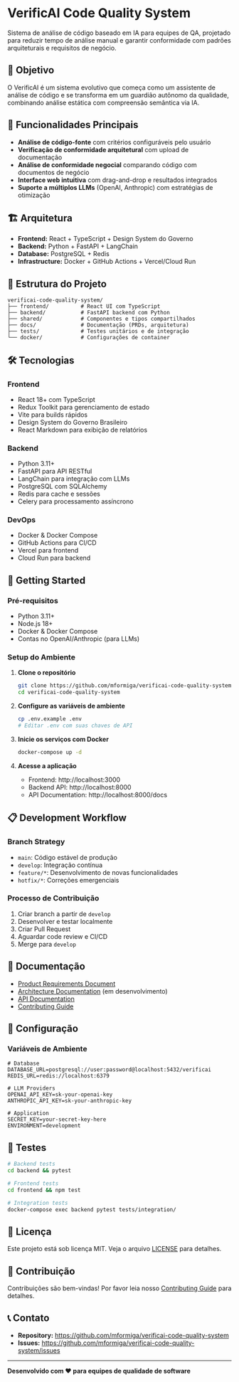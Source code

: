 # VerificAI Code Quality System

Sistema de análise de código baseado em IA para equipes de QA, projetado para reduzir tempo de análise manual e garantir conformidade com padrões arquiteturais e requisitos de negócio.

## 🎯 Objetivo

O VerificAI é um sistema evolutivo que começa como um assistente de análise de código e se transforma em um guardião autônomo da qualidade, combinando análise estática com compreensão semântica via IA.

## 🚀 Funcionalidades Principais

- **Análise de código-fonte** com critérios configuráveis pelo usuário
- **Verificação de conformidade arquitetural** com upload de documentação
- **Análise de conformidade negocial** comparando código com documentos de negócio
- **Interface web intuitiva** com drag-and-drop e resultados integrados
- **Suporte a múltiplos LLMs** (OpenAI, Anthropic) com estratégias de otimização

## 🏗️ Arquitetura

- **Frontend:** React + TypeScript + Design System do Governo
- **Backend:** Python + FastAPI + LangChain
- **Database:** PostgreSQL + Redis
- **Infrastructure:** Docker + GitHub Actions + Vercel/Cloud Run

## 📁 Estrutura do Projeto

```
verificai-code-quality-system/
├── frontend/          # React UI com TypeScript
├── backend/           # FastAPI backend com Python
├── shared/            # Componentes e tipos compartilhados
├── docs/              # Documentação (PRDs, arquitetura)
├── tests/             # Testes unitários e de integração
└── docker/            # Configurações de container
```

## 🛠️ Tecnologias

### Frontend
- React 18+ com TypeScript
- Redux Toolkit para gerenciamento de estado
- Vite para builds rápidos
- Design System do Governo Brasileiro
- React Markdown para exibição de relatórios

### Backend
- Python 3.11+
- FastAPI para API RESTful
- LangChain para integração com LLMs
- PostgreSQL com SQLAlchemy
- Redis para cache e sessões
- Celery para processamento assíncrono

### DevOps
- Docker & Docker Compose
- GitHub Actions para CI/CD
- Vercel para frontend
- Cloud Run para backend

## 🚀 Getting Started

### Pré-requisitos
- Python 3.11+
- Node.js 18+
- Docker & Docker Compose
- Contas no OpenAI/Anthropic (para LLMs)

### Setup do Ambiente

1. **Clone o repositório**
   ```bash
   git clone https://github.com/mformiga/verificai-code-quality-system.git
   cd verificai-code-quality-system
   ```

2. **Configure as variáveis de ambiente**
   ```bash
   cp .env.example .env
   # Editar .env com suas chaves de API
   ```

3. **Inicie os serviços com Docker**
   ```bash
   docker-compose up -d
   ```

4. **Acesse a aplicação**
   - Frontend: http://localhost:3000
   - Backend API: http://localhost:8000
   - API Documentation: http://localhost:8000/docs

## 📋 Development Workflow

### Branch Strategy
- `main`: Código estável de produção
- `develop`: Integração contínua
- `feature/*`: Desenvolvimento de novas funcionalidades
- `hotfix/*`: Correções emergenciais

### Processo de Contribuição
1. Criar branch a partir de `develop`
2. Desenvolver e testar localmente
3. Criar Pull Request
4. Aguardar code review e CI/CD
5. Merge para `develop`

## 📖 Documentação

- [Product Requirements Document](docs/prd.md)
- [Architecture Documentation](docs/architecture/) (em desenvolvimento)
- [API Documentation](http://localhost:8000/docs)
- [Contributing Guide](CONTRIBUTING.md)

## 🔧 Configuração

### Variáveis de Ambiente
```env
# Database
DATABASE_URL=postgresql://user:password@localhost:5432/verificai
REDIS_URL=redis://localhost:6379

# LLM Providers
OPENAI_API_KEY=sk-your-openai-key
ANTHROPIC_API_KEY=sk-your-anthropic-key

# Application
SECRET_KEY=your-secret-key-here
ENVIRONMENT=development
```

## 🧪 Testes

```bash
# Backend tests
cd backend && pytest

# Frontend tests
cd frontend && npm test

# Integration tests
docker-compose exec backend pytest tests/integration/
```

## 📝 Licença

Este projeto está sob licença MIT. Veja o arquivo [LICENSE](LICENSE) para detalhes.

## 🤝 Contribuição

Contribuições são bem-vindas! Por favor leia nosso [Contributing Guide](CONTRIBUTING.md) para detalhes.

## 📞 Contato

- **Repository:** https://github.com/mformiga/verificai-code-quality-system
- **Issues:** https://github.com/mformiga/verificai-code-quality-system/issues

---

**Desenvolvido com ❤️ para equipes de qualidade de software**